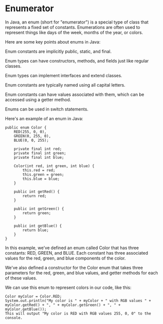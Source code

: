 # Enumerator

In Java, an enum (short for "enumerator") is a special type of class that represents a fixed set of constants. Enumerations are often used to represent things like days of the week, months of the year, or colors.

Here are some key points about enums in Java:

Enum constants are implicitly public, static, and final.

Enum types can have constructors, methods, and fields just like regular classes.

Enum types can implement interfaces and extend classes.

Enum constants are typically named using all capital letters.

Enum constants can have values associated with them, which can be accessed using a getter method.

Enums can be used in switch statements.

Here's an example of an enum in Java:

```
public enum Color {
    RED(255, 0, 0),
    GREEN(0, 255, 0),
    BLUE(0, 0, 255);

    private final int red;
    private final int green;
    private final int blue;

    Color(int red, int green, int blue) {
        this.red = red;
        this.green = green;
        this.blue = blue;
    }

    public int getRed() {
        return red;
    }

    public int getGreen() {
        return green;
    }

    public int getBlue() {
        return blue;
    }
}
```

In this example, we've defined an enum called Color that has three constants: RED, GREEN, and BLUE. Each constant has three associated values for the red, green, and blue components of the color.

We've also defined a constructor for the Color enum that takes three parameters for the red, green, and blue values, and getter methods for each of these values.

We can use this enum to represent colors in our code, like this:

```
Color myColor = Color.RED;
System.out.println("My color is " + myColor + " with RGB values " + myColor.getRed() + ", " + myColor.getGreen() + ", " + myColor.getBlue());
This will output "My color is RED with RGB values 255, 0, 0" to the console.
```